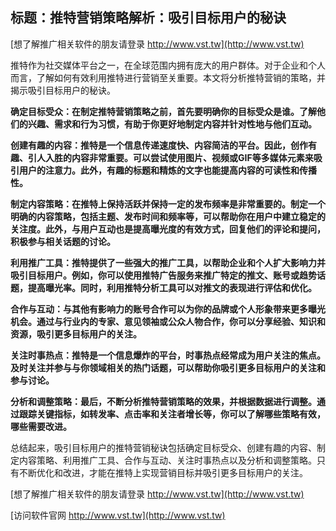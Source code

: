## **标题：推特营销策略解析：吸引目标用户的秘诀**

[想了解推广相关软件的朋友请登录 http://www.vst.tw](http://www.vst.tw)

推特作为社交媒体平台之一，在全球范围内拥有庞大的用户群体。对于企业和个人而言，了解如何有效利用推特进行营销至关重要。本文将分析推特营销的策略，并揭示吸引目标用户的秘诀。

**确定目标受众：在制定推特营销策略之前，首先要明确你的目标受众是谁。了解他们的兴趣、需求和行为习惯，有助于你更好地制定内容并针对性地与他们互动。**

**创建有趣的内容：推特是一个信息传递速度快、内容简洁的平台。因此，创作有趣、引人入胜的内容非常重要。可以尝试使用图片、视频或GIF等多媒体元素来吸引用户的注意力。此外，有趣的标题和精炼的文字也能提高内容的可读性和传播性。**

**制定内容策略：在推特上保持活跃并保持一定的发布频率是非常重要的。制定一个明确的内容策略，包括主题、发布时间和频率等，可以帮助你在用户中建立稳定的关注度。此外，与用户互动也是提高曝光度的有效方式，回复他们的评论和提问，积极参与相关话题的讨论。**

**利用推广工具：推特提供了一些强大的推广工具，以帮助企业和个人扩大影响力并吸引目标用户。例如，你可以使用推特广告服务来推广特定的推文、账号或趋势话题，提高曝光率。同时，利用推特分析工具可以对推文的表现进行评估和优化。**

**合作与互动：与其他有影响力的账号合作可以为你的品牌或个人形象带来更多曝光机会。通过与行业内的专家、意见领袖或公众人物合作，你可以分享经验、知识和资源，吸引更多目标用户的关注。**

**关注时事热点：推特是一个信息爆炸的平台，时事热点经常成为用户关注的焦点。及时关注并参与与你领域相关的热门话题，可以帮助你吸引更多目标用户的关注和参与讨论。**

**分析和调整策略：最后，不断分析推特营销策略的效果，并根据数据进行调整。通过跟踪关键指标，如转发率、点击率和关注者增长等，你可以了解哪些策略有效，哪些需要改进。**

总结起来，吸引目标用户的推特营销秘诀包括确定目标受众、创建有趣的内容、制定内容策略、利用推广工具、合作与互动、关注时事热点以及分析和调整策略。只有不断优化和改进，才能在推特上实现营销目标并吸引更多目标用户的关注。

[想了解推广相关软件的朋友请登录 http://www.vst.tw](http://www.vst.tw)


[访问软件官网 http://www.vst.tw](http://www.vst.tw)
